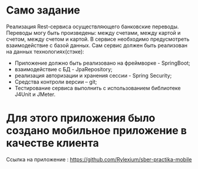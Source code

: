# Само задание
Реализация Rest-сервиса осуществляющего банковские переводы. Переводы могу быть произведены: между счетами, между картой и счетом, между счетом и картой. В сервисе необходимо предусмотреть взаимодействие с базой данных. Сам сервис должен быть реализован на данных технологиях(стэке): 
  - Приложение должно быть реализовано на фреймворке - SpringBoot; 
  - взаимодействие с БД - JpaRepository;
  - реализация авторизации и хранения сессии - Spring Security;
  - Средства контроли версии – git;
  - Тестирование сервиса выполнить с использованием библиотеке J4Unit и JMeter.
  
# Для этого приложения было создано мобильное приложение в качестве клиента
Ссылка на приложение : https://github.com/Rylexium/sber-practika-mobile
